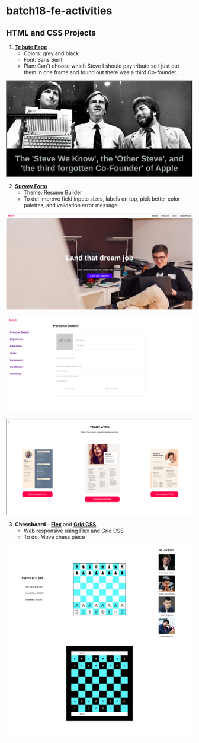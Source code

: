 # batch18-fe-activities

## HTML and CSS Projects
1. [**Tribute Page**](https://github.com/grailwilly/batch18-fe-activities/tree/main/tribute-page) 
    - Colors: grey and black
    - Font: Sans Serif
    - Plan: Can't choose which Steve I should pay tribute so I just put them in one frame and found out there was a third Co-founder.

![apple'sFounder](tribute-page/assets/tributePageScreenshot.png)

2. [**Survey Form**](https://github.com/grailwilly/batch18-fe-activities/tree/main/survey-form)
    - Theme: Resume Builder
    - To do: improve field inputs sizes, labels on top, pick better color palettes, and validation error message.

![Landing Page](survey-form/assets/landing-page.png)

![Form](survey-form/assets/form.png)

![Resume Templates](survey-form/assets/resume-templates.png)

3. **Chessboard** - [**Flex**](https://github.com/grailwilly/batch18-fe-activities/tree/main/chessboard-flex) and [**Grid CSS**](https://github.com/grailwilly/batch18-fe-activities/tree/main/chessboard-grid)
    - Web responsive using Flex and Grid CSS
    - To do: Move chess piece

  ![Chess Flex](chessboard-flex/asset/chess-flex.png)
  ![Chess Flex](chessboard-grid/asset/chess-grid.png)  